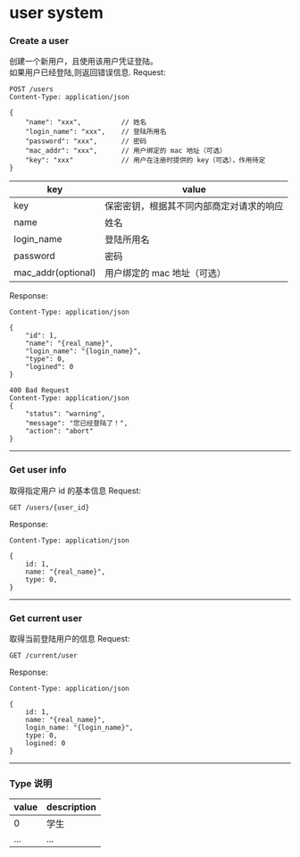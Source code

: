# user system
### Create a user
 创建一个新用户，且使用该用户凭证登陆。  
 如果用户已经登陆,则返回错误信息.
 Request:
```
POST /users
Content-Type: application/json

{
    "name": "xxx",          // 姓名
    "login_name": "xxx",    // 登陆所用名
    "password": "xxx",      // 密码
    "mac_addr": "xxx",      // 用户绑定的 mac 地址（可选）
    "key": "xxx"            // 用户在注册时提供的 key（可选），作用待定
}
```

|key|value|
|-|-|
|key|保密密钥，根据其不同内部商定对请求的响应|
|name|姓名|
|login_name|登陆所用名|
|password|密码|
|mac_addr(optional)|用户绑定的 mac 地址（可选）|

Response:
```
Content-Type: application/json

{
    "id": 1,
    "name": "{real_name}",
    "login_name": "{login_name}",
    "type": 0,
    "logined": 0
}

400 Bad Request
Content-Type: application/json
{
    "status": "warning",
    "message": "您已经登陆了！",
    "action": "abort"
}
```

---
### Get user info
取得指定用户 id 的基本信息
Request:
```
GET /users/{user_id}
```

Response:
```
Content-Type: application/json

{
    id: 1,
    name: "{real_name}",
    type: 0,
}
```

---
### Get current user
取得当前登陆用户的信息
Request:
```
GET /current/user
```

Response:
```
Content-Type: application/json

{
    id: 1,
    name: "{real_name}",
    login_name: "{login_name}",
    type: 0,
    logined: 0
}
```

---
### Type 说明
|value|description|
|-|-|
|0|学生|
|...|...|
